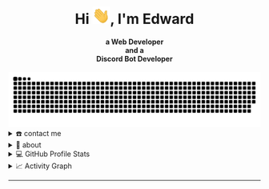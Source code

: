 <div align="center">
<h1 align="center">Hi <img width="35" src="https://github.com/1999AZZAR/1999AZZAR/blob/main/resources/img/waving.gif">, I'm Edward</h1>
<h4 align="center">a Web Developer<br>and a<br>Discord Bot Developer</h4>
</div>

<div align="center">
  <a href="https://github.com/Fabulosu">
  <img  src="https://github.com/1999AZZAR/1999AZZAR/blob/main/resources/img/grid-snake.svg"
       alt="snake" /></a>
</div>

<details>
  <summary>☎️ contact me</summary>
<div>
  <samp>
    <h2 align="center">😎 you can reach me by:</h2>
    <p align="center">
      <br/>
      <a href="https://twitter.com/donFabulosu" target="blank"><img align="center"
         src="https://img.shields.io/badge/Twitter-1DA1F2?style=for-the-badge&logo=twitter&logoColor=white"
         alt="fabu" height="30"/></a>
      <a href="https://steamcommunity.com/id/donFabulosu" target="blank"><img align="center"
         src="https://img.shields.io/badge/Steam-000000?style=for-the-badge&logo=steam&logoColor=white"
         alt="fabu" height="30"/></a>
      <a href="https://discord.gg/zMzMpd5cvV" target="blank"><img align="center"
         src="https://img.shields.io/badge/Discord-7289DA?style=for-the-badge&logo=discord&logoColor=white"
         alt="fabu" height="30"/></a>
      <a href="https://www.youtube.com/c/FabulosuNVm" target="blank"><img align="center"
         src="https://img.shields.io/badge/YouTube-FF0000?style=for-the-badge&logo=youtube&logoColor=white"
         alt="fabu" height="30"/></a>
    </p>
  </samp>
</div>
</details>

<details>
  <summary>🧮 about</summary>
<div>
<h2 align="center">🧮 About this Account</h2>
  <p align="center">
  <a href="github.com/Fabulosu" target="blank"><img align="center" 
     src="https://badges.pufler.dev/updated/Fabulosu/Fabulosu?style=for-the-badge&color=ff00b4&logo=github&label=Profile+Updated"
     alt="updated" /></a>
  <a href="github.com/Fabulosu" target="blank"><img align="center" 
     src="https://badges.pufler.dev/repos/Fabulosu/?style=for-the-badge&color=251ee7&logo=github&label=Public+Repos"
     alt="repos" /></a>
 </p>
</div>
</details>

<details> 
  <summary>💻 GitHub Profile Stats</summary>
  <div>
    <h2 align="center"> 📊 Github stats </h2>
      <br/>
        <p align="center">
          <a href="https://github.com/Fabulosu/">
          <img width="49.5%" src="https://github-readme-stats.vercel.app/api?username=Fabulosu&show_icons=true&theme=gruvbox&hide_border=true" />
          <img width="49.5%" src="https://github-readme-streak-stats.herokuapp.com/?user=Fabulosu&theme=gruvbox&hide_border=true" />
          </a>
       </p>
     <br>
  </div>    
</details>

<details>
  <summary>📈 Activity Graph</summary>
  <br/>
  <h2 align="center"> my current activity </h2>
<a href="https://github.com/ashutosh00710/github-readme-activity-graph"><img alt="Edward's Activity Graph" src="https://activity-graph.herokuapp.com/graph/?username=Fabulosu&bg_color=000&color=fff&line=00E676&point=fff&hide_border=true" /></a>
</details>

------
